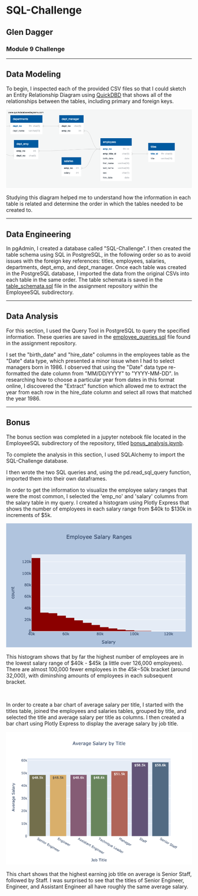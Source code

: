 # SQL-Challenge
## Glen Dagger
### Module 9 Challenge

---

## Data Modeling

To begin, I inspected each of the provided CSV files so that I could sketch an Entity Relationship Diagram using [QuickDBD](https://www.quickdatabasediagrams.com/) that shows all of the relationships between the tables, including primary and foreign keys.

![Employee ERD](ERD_screenshot.png)

Studying this diagram helped me to understand how the information in each table is related and determine the order in which the tables needed to be created to.

---

## Data Engineering

In pgAdmin, I created a database called "SQL-Challenge". I then created the table schema using SQL in PostgreSQL, in the following order so as to avoid issues with the foreign key references: titles, employees, salaries, departments, dept_emp, and dept_manager. Once each table was created in the PostgreSQL database, I imported the data from the original CSVs into each table in the same order. The table schemata is saved in the [table_schemata.sql](/EmployeeSQL/table_schemata.sql) file in the assignment repository within the EmployeeSQL subdirectory.

---

## Data Analysis

For this section, I used the Query Tool in PostgreSQL to query the specified information. These queries are saved in the [employee_queries.sql](EmployeeSQL/employee_queries.sql) file found in the assignment repository. 

I set the "birth_date" and "hire_date" columns in the employees table as the "Date" data type, which presented a minor issue when I had to select managers born in 1986. I observed that using the "Date" data type re-formatted the date column from "MM/DD/YYYY" to "YYYY-MM-DD". In researching how to choose a particular year from dates in this format online, I discovered the "Extract" function which allowed me to extract the year from each row in the hire_date column and select all rows that matched the year 1986.

---
## Bonus
The bonus section was completed in a jupyter notebook file located in the EmployeeSQL subdirectory of the repository, titled [bonus_analysis.ipynb](/EmployeeSQL/bonus/bonus_analysis.ipynb).

To complete the analysis in this section, I used SQLAlchemy to import the SQL-Challenge database.

I then wrote the two SQL queries and, using the pd.read_sql_query function, imported them into their own dataframes. 

In order to get the information to visualize the employee salary ranges that were the most common, I selected the 'emp_no' and 'salary' columns from the salary table in my query. I created a histogram using Plotly Express that shows the number of employees in each salary range from $40k to $130k in increments of $5k. 

![Salary Histogram](EmployeeSQL/bonus/images/salary_histogram.png)

This histogram shows that by far the highest number of employees are in the lowest salary range of $40k - $45k (a little over 126,000 employees). There are almost 100,000 fewer employees in the $45k-$50k bracket (around 32,000), with diminshing amounts of employees in each subsequent bracket.

<br>

In order to create a bar chart of average salary per title, I started with the titles table, joined the employees and salaries tables, grouped by title, and selected the title and average salary per title as columns. I then created a bar chart using Plotly Express to display the average salary by job title.

![Average Salary by Title](EmployeeSQL/bonus/images/avgsalarybytitle_barchart.png)

This chart shows that the highest earning job title on average is Senior Staff, followed by Staff. I was surprised to see that the titles of Senior Engineer, Engineer, and Assistant Engineer all have roughly the same average salary.